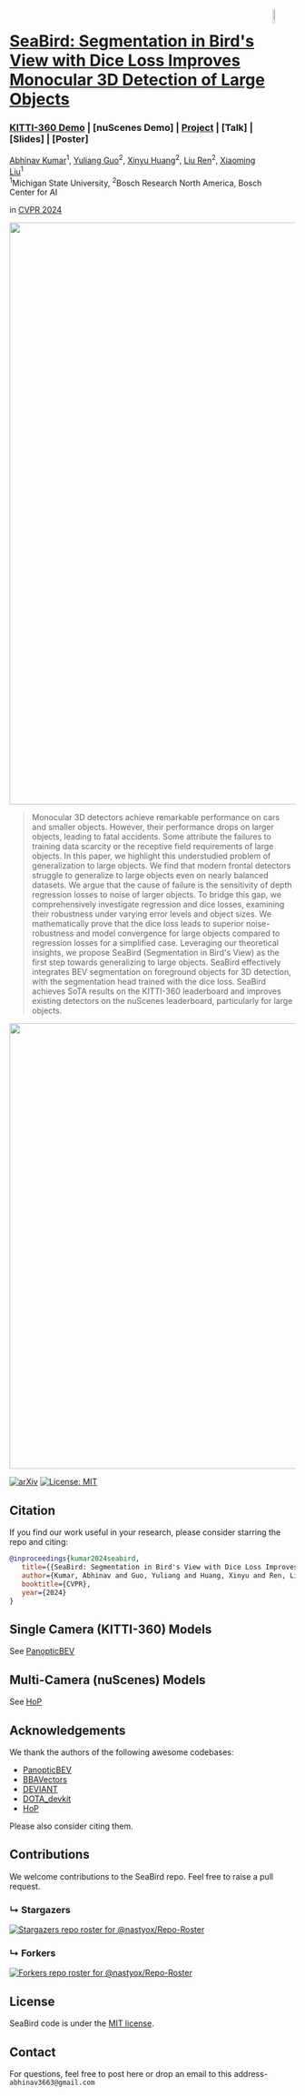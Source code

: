 <img src="PanopticBEV/images/cvlab.png" align="right" width=8%>

# [SeaBird: Segmentation in Bird's View with Dice Loss Improves Monocular 3D Detection of Large Objects](https://arxiv.org/pdf/2403.20318.pdf)

### [KITTI-360 Demo](https://www.youtube.com/watch?v=SmuRbMbsnZA) | [nuScenes Demo] | [Project](http://cvlab.cse.msu.edu/project-seabird.html) | [Talk] | [Slides] | [Poster]

[Abhinav Kumar](https://sites.google.com/view/abhinavkumar)<sup>1</sup>, 
[Yuliang Guo](https://yuliangguo.github.io)<sup>2</sup>, 
[Xinyu Huang](https://scholar.google.com/citations?user=cL4bNBwAAAAJ&hl=en)<sup>2</sup>, 
[Liu Ren](https://www.liu-ren.com)<sup>2</sup>, 
[Xiaoming Liu](http://www.cse.msu.edu/~liuxm/index2.html)<sup>1</sup> <br>
<sup>1</sup>Michigan State University, <sup>2</sup>Bosch Research North America, Bosch Center for AI

in [CVPR 2024](https://cvpr.thecvf.com/Conferences/2024/)

<img src="PanopticBEV/images/Seabird_pipeline.png" width="1024">

> Monocular 3D detectors achieve remarkable performance on cars and smaller objects. However, their performance drops on larger objects, leading to fatal accidents. Some attribute the failures to training data scarcity or the receptive field requirements of large objects. In this paper, we highlight this understudied problem of generalization to large objects. We find that modern frontal detectors struggle to generalize to large objects even on nearly balanced datasets. We argue that the cause of failure is the sensitivity of depth regression losses to noise of larger objects. To bridge this gap, we comprehensively investigate regression and dice losses, examining their robustness under varying error levels and object sizes. We mathematically prove that the dice loss leads to superior noise-robustness and model convergence for large objects compared to regression losses for a simplified case. Leveraging our theoretical insights, we propose SeaBird (Segmentation in Bird's View) as the first step towards generalizing to large objects. SeaBird effectively integrates BEV segmentation on foreground objects for 3D detection, with the segmentation head trained with the dice loss. SeaBird achieves SoTA results on the KITTI-360 leaderboard and improves existing detectors on the nuScenes leaderboard, particularly for large objects.

<img src="PanopticBEV/images/seabird_kitti360_demo.gif" width="784">

[![arXiv](http://img.shields.io/badge/arXiv-2403.20318-B31B1B.svg)](https://arxiv.org/abs/2403.20318)
[![License: MIT](https://img.shields.io/badge/License-MIT-yellow.svg)](https://opensource.org/licenses/MIT)


## Citation

If you find our work useful in your research, please consider starring the repo and citing:

```Bibtex
@inproceedings{kumar2024seabird,
   title={{SeaBird: Segmentation in Bird's View with Dice Loss Improves Monocular $3$D Detection of Large Objects}},
   author={Kumar, Abhinav and Guo, Yuliang and Huang, Xinyu and Ren, Liu and Liu, Xiaoming},
   booktitle={CVPR},
   year={2024}
}
```

## Single Camera (KITTI-360) Models

See [PanopticBEV](PanopticBEV)

## Multi-Camera (nuScenes) Models

See [HoP](HoP)

## Acknowledgements
We thank the authors of the following awesome codebases:
- [PanopticBEV](https://github.com/robot-learning-freiburg/PanopticBEV)
- [BBAVectors](https://github.com/yijingru/BBAVectors-Oriented-Object-Detection) 
- [DEVIANT](https://github.com/abhi1kumar/DEVIANT.git)
- [DOTA_devkit](https://github.com/CAPTAIN-WHU/DOTA_devkit)
- [HoP](https://github.com/Sense-X/HoP)

Please also consider citing them.

## Contributions
We welcome contributions to the SeaBird repo. Feel free to raise a pull request.

### &#8627; Stargazers
[![Stargazers repo roster for @nastyox/Repo-Roster](https://reporoster.com/stars/abhi1kumar/SeaBird)](https://github.com/abhi1kumar/SeaBird/stargazers)

### &#8627; Forkers
[![Forkers repo roster for @nastyox/Repo-Roster](https://reporoster.com/forks/abhi1kumar/SeaBird)](https://github.com/abhi1kumar/SeaBird/network/members)


## License
SeaBird code is under the [MIT license](https://opensource.org/license/mit).

## Contact
For questions, feel free to post here or drop an email to this address- ```abhinav3663@gmail.com```
